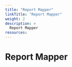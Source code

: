 ```yaml
---
title: "Report Mapper"
linkTitle: "Report Mapper"
weight: 2
description: >
  Report Mapper
resources:
---
```


# Report Mapper
